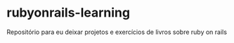 # rubyonrails-learning
Repositório para eu deixar projetos e exercícios de livros sobre ruby on rails
